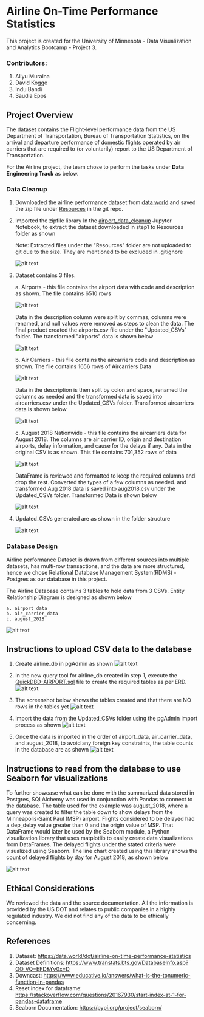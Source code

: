 # Airline On-Time Performance Statistics
This project is created for the University of Minnesota - Data Visualization and Analytics Bootcamp - Project 3.

### Contributors:

1. Aliyu Muraina
2. David Kogge
3. Indu Bandi
4. Saudia Epps

## Project Overview

The dataset contains the Flight-level performance data from the US Department of Transportation, Bureau of Transportation Statistics, on the arrival and departure performance of domestic flights operated by air carriers that are required to (or voluntarily) report to the US Department of Transportation.

For the Airline project, the team chose to perform the tasks under **Data Engineering Track** as below.

### Data Cleanup

1. Downloaded the airline performance dataset from [data world](https://data.world/dot/airline-on-time-performance-statistics) and saved the zip file under [Resources](Resources/dot-airline-on-time-performance-statistics/) in the git repo.

2. Imported the zipfile library In the [airport_data_cleanup](./airport_data_cleanup.ipynb) Jupyter Notebook, to extract the dataset downloaded in step1 to Resources folder as shown

    Note: Extracted files under the "Resources" folder are not uploaded to git due to the size. They are mentioned to be excluded in .gitignore

    ![alt text](Screenshots/01_Extracted_Files.png)

3. Dataset contains 3 files.

    a. Airports - this file contains the airport data with code and description as shown. The file contains 6510 rows

    ![alt text](Screenshots/02_Airport_Data.png)

    Data in the description column were split by commas, columns were renamed, and null values were removed as steps to clean the data. The final product created the airports.csv file under the "Updated_CSVs" folder. The transformed "airports" data is shown below
    
    ![alt text](Screenshots/03_Airport_Transformed_Data.png)

    b. Air Carriers - this file contains the aircarriers code and description as shown. The file contains 1656 rows of Aircarriers Data

    ![alt text](Screenshots/04_AirCarriers_Data.png)

    Data in the description is then split by colon and space, renamed the columns as needed and the transformed data is saved into aircarriers.csv under the Updated_CSVs folder. Transformed aircarriers data is shown below

    ![alt text](Screenshots/05_AirCarriers_Transformed_Data.png)

    c. August 2018 Nationwide - this file contains the aircarriers data for August 2018. The columns are air carrier ID, origin and destination airports, delay information, and cause for the delays if any. Data in the original CSV is as shown. This file contains 701,352 rows of data

    ![alt text](Screenshots/06_Aug_2018_Data.png)

    DataFrame is reviewed and formatted to keep the required columns and drop the rest. Converted the types of a few columns as needed. and transformed Aug 2018 data is saved into aug2018.csv under the Updated_CSVs folder. Transformed Data is shown below

    ![alt text](Screenshots/07_Aug_2018_Transformed_Data.png)

4. Updated_CSVs generated are as shown in the folder structure

    ![alt text](Screenshots/08_Updated_CSVs.png)


### Database Design

Airline performance Dataset is drawn from different sources into multiple datasets, has multi-row transactions, and the data are more structured, hence we chose Relational Database Management System(RDMS) - Postgres as our database in this project.

The Airline Database contains 3 tables to hold data from 3 CSVs. Entity Relationship Diagram is designed as shown below

    a. airport_data
    b. air_carrier_data
    c. august_2018

![alt text](QuickDBD-AIRPORT.png)

## Instructions to upload CSV data to the database

1. Create airline_db in pgAdmin as shown
![alt text](Screenshots/09_Create_Database.png)

2. In the new query tool for airline_db created in step 1, execute the [QuickDBD-AIRPORT.sql](./QuickDBD-AIRPORT.sql) file to create the required tables as per ERD.
![alt text](Screenshots/10_Schema_Run.png)

3. The screenshot below shows the tables created and that there are NO rows in the tables yet
![alt text](Screenshots/11_Before_Data_Load.png)

4. Import the data from the Updated_CSVs folder using the pgAdmin import process as shown
![alt text](Screenshots/12_pgAdmin_Data_Import.png)

5. Once the data is imported in the order of airport_data, air_carrier_data, and august_2018, to avoid any foreign key constraints, the table counts in the database are as shown
![alt text](Screenshots/13_After_Data_Load.png)

## Instructions to read from the database to use Seaborn for visualizations

To further showcase what can be done with the summarized data stored in Postgres, SQLAlchemy was used in conjunction with Pandas to connect to the database. The table used for the example was august_2018, where a query was created to filter the table down to show delays from the Minneapolis-Saint Paul (MSP) airport. Flights considered to be delayed had a dep_delay value greater than 0 and the origin value of MSP. That DataFrame would later be used by the Seaborn module, a Python visualization library that uses matplotlib to easily create data visualizations from DataFrames.  The delayed flights under the stated criteria were visualized using Seaborn. The line chart created using this library shows the count of delayed flights by day for August 2018, as shown below

![alt text](Screenshots/14_MSP_Delayed_Flights.png)

## Ethical Considerations
We reviewed the data and the source documentation.  All the information is provided by the US DOT and relates to public companies in a highly regulated industry.  We did not find any of the data to be ethically concerning.

## References

1. Dataset: https://data.world/dot/airline-on-time-performance-statistics
2. Dataset Definitions: https://www.transtats.bts.gov/DatabaseInfo.asp?QO_VQ=EFD&Yv0x=D
3. Downcast: https://www.educative.io/answers/what-is-the-tonumeric-function-in-pandas
4. Reset index for dataframe: https://stackoverflow.com/questions/20167930/start-index-at-1-for-pandas-dataframe
5. Seaborn Documentation: https://pypi.org/project/seaborn/
